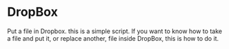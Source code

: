 # DropBox
Put a file in Dropbox.
this is  a simple script.
If you want to know how to take a file and put it, or replace another, file inside DropBox, this is how to do it.
